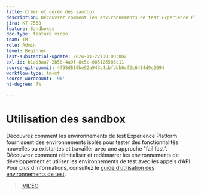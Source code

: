 ```yaml
---
title: Créer et gérer des sandbox
description: Découvrez comment les environnements de test Experience Platform fournissent des environnements isolés pour essayer des fonctionnalités nouvelles ou existantes et travailler avec une approche rapide d’échec. Découvrez comment réinitialiser et redémarrer les environnements de développement et utiliser les environnements de test avec les appels d’API.
jira: KT-7568
feature: Sandboxes
doc-type: feature video
team: TM
role: Admin
level: Beginner
last-substantial-update: 2024-11-22T00:00:00Z
exl-id: b1ad3aa7-2b58-4a9f-8c5c-085126586c11
source-git-commit: 4f98d810be92a943a4cbfbbb6cf2c6414d9e2694
workflow-type: tm+mt
source-wordcount: '90'
ht-degree: 7%

---
```


# Utilisation des sandbox

Découvrez comment les environnements de test Experience Platform fournissent des environnements isolés pour tester des fonctionnalités nouvelles ou existantes et travailler avec une approche &quot;fail fast&quot;. Découvrez comment réinitialiser et redémarrer les environnements de développement et utiliser les environnements de test avec les appels d’API. Pour plus d’informations, consultez le [guide d’utilisation des environnements de test](https://experienceleague.adobe.com/docs/experience-platform/sandbox/home.html?lang=fr).

>[!VIDEO](https://video.tv.adobe.com/v/29838/?learn=on)
